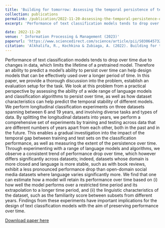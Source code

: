 ```yaml
---
title: 'Building for tomorrow: Assessing the temporal persistence of text classifiers'
collection: publications
permalink: /publication/2022-11-20-Assessing-the-temporal-persistence-of-text-classifiers-6
excerpt: 'Performance of text classification models tends to drop over time due to changes in data, which limits the lifetime of a pretrained model. Therefore an ability to predict a model's ability to persist over time can help design models that can be effectively used over a longer period of time. In this paper, we provide a thorough discussion into the problem, establish an evaluation setup for the task. We look at this problem from a practical perspective by assessing the ability of a wide range of language models and classification algorithms to persist over time, as well as how dataset characteristics can help predict the temporal stability of different models. We perform longitudinal classification experiments on three datasets spanning between 6 and 19 years, and involving diverse tasks and types of data. By splitting the longitudinal datasets into years, we perform a comprehensive set of experiments by training and testing across data that are different numbers of years apart from each other, both in the past and in the future. This enables a gradual investigation into the impact of the temporal gap between training and test sets on the classification performance, as well as measuring the extent of the persistence over time.'

date: 2022-11-20
venue: ' Information Processing & Management (2023)'
paperurl: 'https://www.sciencedirect.com/science/article/pii/S0306457322003016'
citation: 'Alkhalifa, R., Kochkina & Zubiaga, A. (2022). Building for tomorrow: Assessing the temporal persistence of text classifiers Information Processing & Management.'
---
```

Performance of text classification models tends to drop over time due to changes in data, which limits the lifetime of a pretrained model. Therefore an ability to predict a model’s ability to persist over time can help design models that can be effectively used over a longer period of time. In this paper, we provide a thorough discussion into the problem, establish an evaluation setup for the task. We look at this problem from a practical perspective by assessing the ability of a wide range of language models and classification algorithms to persist over time, as well as how dataset characteristics can help predict the temporal stability of different models. We perform longitudinal classification experiments on three datasets spanning between 6 and 19 years, and involving diverse tasks and types of data. By splitting the longitudinal datasets into years, we perform a comprehensive set of experiments by training and testing across data that are different numbers of years apart from each other, both in the past and in the future. This enables a gradual investigation into the impact of the temporal gap between training and test sets on the classification performance, as well as measuring the extent of the persistence over time. Through experimenting with a range of language models and algorithms, we observe a consistent trend of performance drop over time, which however differs significantly across datasets; indeed, datasets whose domain is more closed and language is more stable, such as with book reviews, exhibit a less pronounced performance drop than open-domain social media datasets where language varies significantly more. We find that one can estimate how a model will retain its performance over time based on (i) how well the model performs over a restricted time period and its extrapolation to a longer time period, and (ii) the linguistic characteristics of the dataset, such as the familiarity score between subsets from different years. Findings from these experiments have important implications for the design of text classification models with the aim of preserving performance over time.


[Download paper here](https://www.sciencedirect.com/science/article/pii/S0306457322003016)